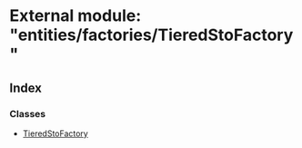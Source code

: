 # External module: "entities/factories/TieredStoFactory"

## Index

### Classes

- [TieredStoFactory](../classes/_entities_factories_tieredstofactory_.tieredstofactory.md)
